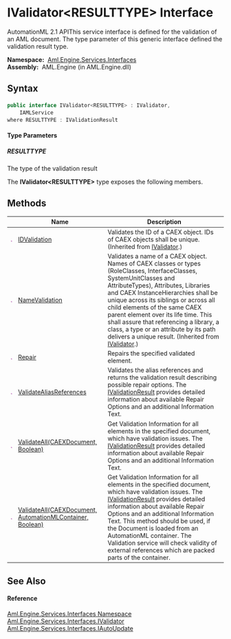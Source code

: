 IValidator&lt;RESULTTYPE> Interface
===================================
AutomationML 2.1 APIThis service interface is defined for the validation of an AML document. The type parameter of this generic interface defined the validation result type.

  **Namespace:**  [Aml.Engine.Services.Interfaces][1]  
  **Assembly:**  AML.Engine (in AML.Engine.dll)

Syntax
------

```csharp
public interface IValidator<RESULTTYPE> : IValidator, 
	IAMLService
where RESULTTYPE : IValidationResult

```

#### Type Parameters

##### *RESULTTYPE*
The type of the validation result

The **IValidator&lt;RESULTTYPE>** type exposes the following members.


Methods
-------

                 | Name                                                           | Description                                                                                                                                                                                                                                                                                                                                                                                                                                                            
---------------- | -------------------------------------------------------------- | ---------------------------------------------------------------------------------------------------------------------------------------------------------------------------------------------------------------------------------------------------------------------------------------------------------------------------------------------------------------------------------------------------------------------------------------------------------------------- 
![Public method] | [IDValidation][2]                                              | Validates the ID of a CAEX object. IDs of CAEX objects shall be unique. (Inherited from [IValidator][3].)                                                                                                                                                                                                                                                                                                                                                              
![Public method] | [NameValidation][4]                                            | Validates a name of a CAEX object. Names of CAEX classes or types (RoleClasses, InterfaceClasses, SystemUnitClasses and AttributeTypes), Attributes, Libraries and CAEX InstanceHierarchies shall be unique across its siblings or across all child elements of the same CAEX parent element over its life time. This shall assure that referencing a library, a class, a type or an attribute by its path delivers a unique result. (Inherited from [IValidator][3].) 
![Public method] | [Repair][5]                                                    | Repairs the specified validated element.                                                                                                                                                                                                                                                                                                                                                                                                                               
![Public method] | [ValidateAliasReferences][6]                                   | Validates the alias references and returns the validation result describing possible repair options. The [IValidationResult][7] provides detailed information about available Repair Options and an additional Information Text.                                                                                                                                                                                                                                       
![Public method] | [ValidateAll(CAEXDocument, Boolean)][8]                        | Get Validation Information for all elements in the specified document, which have validation issues. The [IValidationResult][7] provides detailed information about available Repair Options and an additional Information Text.                                                                                                                                                                                                                                       
![Public method] | [ValidateAll(CAEXDocument, AutomationMLContainer, Boolean)][9] | Get Validation Information for all elements in the specified document, which have validation issues. The [IValidationResult][7] provides detailed information about available Repair Options and an additional Information Text. This method should be used, if the Document is loaded from an AutomationML container. The Validation service will check validity of external references which are packed parts of the container.                                      


See Also
--------

#### Reference
[Aml.Engine.Services.Interfaces Namespace][1]  
[Aml.Engine.Services.Interfaces.IValidator][3]  
[Aml.Engine.Services.Interfaces.IAutoUpdate][10]  

[1]: ../README.md
[2]: ../IValidator/IDValidation.md
[3]: ../IValidator/README.md
[4]: ../IValidator/NameValidation.md
[5]: Repair.md
[6]: ValidateAliasReferences.md
[7]: ../IValidationResult/README.md
[8]: ValidateAll_1.md
[9]: ValidateAll.md
[10]: ../IAutoUpdate/README.md
[11]: https://www.automationml.org
[12]: ../../icons/logoShade.png
[Public method]: ../../icons/pubmethod.gif "Public method"